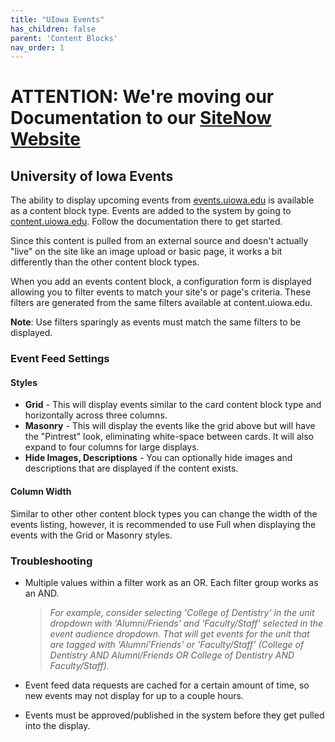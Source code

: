 ```yaml
---
title: "UIowa Events"
has_children: false
parent: 'Content Blocks'
nav_order: 1
---
```

# ATTENTION: We're moving our Documentation to our [SiteNow Website](http://sitenow.uiowa.edu/documentation/content-blocks/uiowa-events)

## University of Iowa Events

The ability to display upcoming events from [events.uiowa.edu](//events.uiowa.edu) is available as a content block type. Events are added to the system by going to [content.uiowa.edu](//content.uiowa.edu). Follow the documentation there to get started.

Since this content is pulled from an external source and doesn't actually "live" on the site like an image upload or basic page, it works a bit differently than the other content block types.

When you add an events content block, a configuration form is displayed allowing you to filter events to match your site's or page's criteria. These filters are generated from the same filters available at content.uiowa.edu.

**Note**: Use filters sparingly as events must match the same filters to be displayed.

### Event Feed Settings

#### Styles

- **Grid** - This will display events similar to the card content block type and horizontally across three columns.
- **Masonry** - This will display the events like the grid above but will have the "Pintrest" look, eliminating white-space between cards. It will also expand to four columns for large displays.
- **Hide Images, Descriptions** - You can optionally hide images and descriptions that are displayed if the content exists.

#### Column Width

Similar to other other content block types you can change the width of the events listing, however, it is recommended to use Full when displaying the events with the Grid or Masonry styles.

### Troubleshooting
- Multiple values within a filter work as an OR. Each filter group works as an AND.

    >_For example, consider selecting 'College of Dentistry' in the unit dropdown with 'Alumni/Friends' and 'Faculty/Staff' selected in the event audience dropdown. That will get events for the unit that are tagged with 'Alumni'Friends' or 'Faculty/Staff' (College of Dentistry AND Alumni/Friends OR College of Dentistry AND Faculty/Staff)._
- Event feed data requests are cached for a certain amount of time, so new events may not display for up to a couple hours.
- Events must be approved/published in the system before they get pulled into the display.
